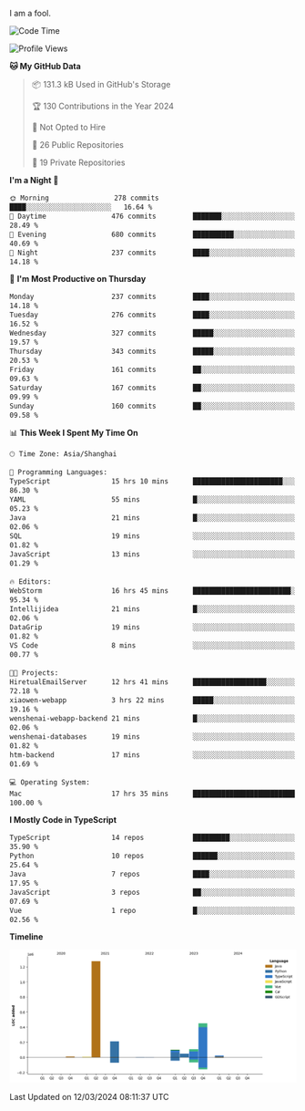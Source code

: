 I am a fool.

<!--START_SECTION:waka-->
![Code Time](http://img.shields.io/badge/Code%20Time-1%2C253%20hrs%2023%20mins-blue)

![Profile Views](http://img.shields.io/badge/Profile%20Views-2-blue)

**🐱 My GitHub Data** 

> 📦 131.3 kB Used in GitHub's Storage 
 > 
> 🏆 130 Contributions in the Year 2024
 > 
> 🚫 Not Opted to Hire
 > 
> 📜 26 Public Repositories 
 > 
> 🔑 19 Private Repositories 
 > 
**I'm a Night 🦉** 

```text
🌞 Morning                278 commits         ████░░░░░░░░░░░░░░░░░░░░░   16.64 % 
🌆 Daytime                476 commits         ███████░░░░░░░░░░░░░░░░░░   28.49 % 
🌃 Evening                680 commits         ██████████░░░░░░░░░░░░░░░   40.69 % 
🌙 Night                  237 commits         ████░░░░░░░░░░░░░░░░░░░░░   14.18 % 
```
📅 **I'm Most Productive on Thursday** 

```text
Monday                   237 commits         ████░░░░░░░░░░░░░░░░░░░░░   14.18 % 
Tuesday                  276 commits         ████░░░░░░░░░░░░░░░░░░░░░   16.52 % 
Wednesday                327 commits         █████░░░░░░░░░░░░░░░░░░░░   19.57 % 
Thursday                 343 commits         █████░░░░░░░░░░░░░░░░░░░░   20.53 % 
Friday                   161 commits         ██░░░░░░░░░░░░░░░░░░░░░░░   09.63 % 
Saturday                 167 commits         ██░░░░░░░░░░░░░░░░░░░░░░░   09.99 % 
Sunday                   160 commits         ██░░░░░░░░░░░░░░░░░░░░░░░   09.58 % 
```


📊 **This Week I Spent My Time On** 

```text
🕑︎ Time Zone: Asia/Shanghai

💬 Programming Languages: 
TypeScript               15 hrs 10 mins      ██████████████████████░░░   86.30 % 
YAML                     55 mins             █░░░░░░░░░░░░░░░░░░░░░░░░   05.23 % 
Java                     21 mins             █░░░░░░░░░░░░░░░░░░░░░░░░   02.06 % 
SQL                      19 mins             ░░░░░░░░░░░░░░░░░░░░░░░░░   01.82 % 
JavaScript               13 mins             ░░░░░░░░░░░░░░░░░░░░░░░░░   01.29 % 

🔥 Editors: 
WebStorm                 16 hrs 45 mins      ████████████████████████░   95.34 % 
Intellijidea             21 mins             █░░░░░░░░░░░░░░░░░░░░░░░░   02.06 % 
DataGrip                 19 mins             ░░░░░░░░░░░░░░░░░░░░░░░░░   01.82 % 
VS Code                  8 mins              ░░░░░░░░░░░░░░░░░░░░░░░░░   00.77 % 

🐱‍💻 Projects: 
HiretualEmailServer      12 hrs 41 mins      ██████████████████░░░░░░░   72.18 % 
xiaowen-webapp           3 hrs 22 mins       █████░░░░░░░░░░░░░░░░░░░░   19.16 % 
wenshenai-webapp-backend 21 mins             █░░░░░░░░░░░░░░░░░░░░░░░░   02.06 % 
wenshenai-databases      19 mins             ░░░░░░░░░░░░░░░░░░░░░░░░░   01.82 % 
htm-backend              17 mins             ░░░░░░░░░░░░░░░░░░░░░░░░░   01.69 % 

💻 Operating System: 
Mac                      17 hrs 35 mins      █████████████████████████   100.00 % 
```

**I Mostly Code in TypeScript** 

```text
TypeScript               14 repos            █████████░░░░░░░░░░░░░░░░   35.90 % 
Python                   10 repos            ██████░░░░░░░░░░░░░░░░░░░   25.64 % 
Java                     7 repos             ████░░░░░░░░░░░░░░░░░░░░░   17.95 % 
JavaScript               3 repos             ██░░░░░░░░░░░░░░░░░░░░░░░   07.69 % 
Vue                      1 repo              █░░░░░░░░░░░░░░░░░░░░░░░░   02.56 % 
```



**Timeline**

![Lines of Code chart](https://raw.githubusercontent.com/VeejaLiu/VeejaLiu/master/assets/bar_graph.png)


 Last Updated on 12/03/2024 08:11:37 UTC
<!--END_SECTION:waka-->
